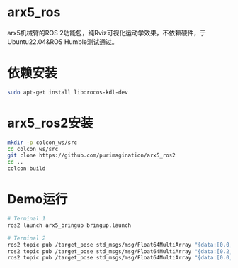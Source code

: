 # arx5_ros

arx5机械臂的ROS 2功能包，纯Rviz可视化运动学效果，不依赖硬件，于Ubuntu22.04&ROS Humble测试通过。



# 依赖安装

```sh
sudo apt-get install liborocos-kdl-dev
```



# arx5_ros2安装

```sh
mkdir -p colcon_ws/src
cd colcon_ws/src
git clone https://github.com/purimagination/arx5_ros2
cd ..
colcon build
```



# Demo运行

```sh
# Terminal 1
ros2 launch arx5_bringup bringup.launch

# Terminal 2
ros2 topic pub /target_pose std_msgs/msg/Float64MultiArray "{data:[0.0, 0.0, 0.0, 0.0, 0.0, 0.0]}" # x, y, z, roll, pitch, yaw
ros2 topic pub /target_pose std_msgs/msg/Float64MultiArray "{data:[0.2, 0.2, 0.2, 0.2, 0.2, 0.2]}" # x, y, z, roll, pitch, yaw
ros2 topic pub /target_pose std_msgs/msg/Float64MultiArray "{data:[0.0, 0.0, 0.0, 0.0, 0.0, 0.0]}" # x, y, z, roll, pitch, yaw
```
